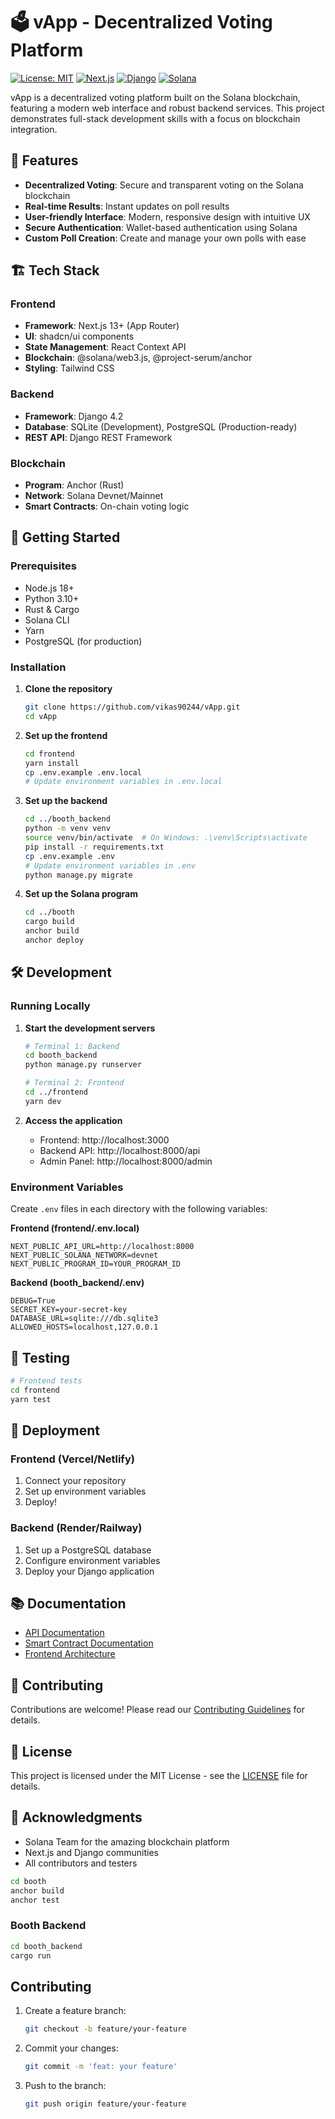 # 🗳️ vApp - Decentralized Voting Platform

[![License: MIT](https://img.shields.io/badge/License-MIT-yellow.svg)](https://opensource.org/licenses/MIT)
[![Next.js](https://img.shields.io/badge/Next.js-13.4+-000000?logo=next.js)](https://nextjs.org/)
[![Django](https://img.shields.io/badge/Django-4.2-092E20?logo=django)](https://www.djangoproject.com/)
[![Solana](https://img.shields.io/badge/Solana-14F195?logo=solana&logoColor=white)](https://solana.com/)

vApp is a decentralized voting platform built on the Solana blockchain, featuring a modern web interface and robust backend services. This project demonstrates full-stack development skills with a focus on blockchain integration.

## 🌟 Features

- **Decentralized Voting**: Secure and transparent voting on the Solana blockchain
- **Real-time Results**: Instant updates on poll results
- **User-friendly Interface**: Modern, responsive design with intuitive UX
- **Secure Authentication**: Wallet-based authentication using Solana
- **Custom Poll Creation**: Create and manage your own polls with ease

## 🏗️ Tech Stack

### Frontend
- **Framework**: Next.js 13+ (App Router)
- **UI**: shadcn/ui components
- **State Management**: React Context API
- **Blockchain**: @solana/web3.js, @project-serum/anchor
- **Styling**: Tailwind CSS

### Backend
- **Framework**: Django 4.2
- **Database**: SQLite (Development), PostgreSQL (Production-ready)
- **REST API**: Django REST Framework

### Blockchain
- **Program**: Anchor (Rust)
- **Network**: Solana Devnet/Mainnet
- **Smart Contracts**: On-chain voting logic

## 🚀 Getting Started

### Prerequisites

- Node.js 18+
- Python 3.10+
- Rust & Cargo
- Solana CLI
- Yarn
- PostgreSQL (for production)

### Installation

1. **Clone the repository**
   ```bash
   git clone https://github.com/vikas90244/vApp.git
   cd vApp
   ```

2. **Set up the frontend**
   ```bash
   cd frontend
   yarn install
   cp .env.example .env.local
   # Update environment variables in .env.local
   ```

3. **Set up the backend**
   ```bash
   cd ../booth_backend
   python -m venv venv
   source venv/bin/activate  # On Windows: .\venv\Scripts\activate
   pip install -r requirements.txt
   cp .env.example .env
   # Update environment variables in .env
   python manage.py migrate
   ```

4. **Set up the Solana program**
   ```bash
   cd ../booth
   cargo build
   anchor build
   anchor deploy
   ```

## 🛠️ Development

### Running Locally

1. **Start the development servers**
   ```bash
   # Terminal 1: Backend
   cd booth_backend
   python manage.py runserver

   # Terminal 2: Frontend
   cd ../frontend
   yarn dev
   ```

2. **Access the application**
   - Frontend: http://localhost:3000
   - Backend API: http://localhost:8000/api
   - Admin Panel: http://localhost:8000/admin

### Environment Variables

Create `.env` files in each directory with the following variables:

**Frontend (frontend/.env.local)**
```env
NEXT_PUBLIC_API_URL=http://localhost:8000
NEXT_PUBLIC_SOLANA_NETWORK=devnet
NEXT_PUBLIC_PROGRAM_ID=YOUR_PROGRAM_ID
```

**Backend (booth_backend/.env)**
```env
DEBUG=True
SECRET_KEY=your-secret-key
DATABASE_URL=sqlite:///db.sqlite3
ALLOWED_HOSTS=localhost,127.0.0.1
```

## 🧪 Testing

```bash
# Frontend tests
cd frontend
yarn test
```

## 🚀 Deployment

### Frontend (Vercel/Netlify)
1. Connect your repository
2. Set up environment variables
3. Deploy!

### Backend (Render/Railway)
1. Set up a PostgreSQL database
2. Configure environment variables
3. Deploy your Django application

## 📚 Documentation

- [API Documentation](/docs/API.md)
- [Smart Contract Documentation](/docs/SMART_CONTRACTS.md)
- [Frontend Architecture](/docs/FRONTEND.md)

## 🤝 Contributing

Contributions are welcome! Please read our [Contributing Guidelines](CONTRIBUTING.md) for details.

## 📄 License

This project is licensed under the MIT License - see the [LICENSE](LICENSE) file for details.

## 🙏 Acknowledgments

- Solana Team for the amazing blockchain platform
- Next.js and Django communities
- All contributors and testers
```bash
cd booth
anchor build
anchor test
```

### Booth Backend
```bash
cd booth_backend
cargo run
```

## Contributing

1. Create a feature branch:
   ```bash
   git checkout -b feature/your-feature
   ```

2. Commit your changes:
   ```bash
   git commit -m 'feat: your feature'
   ```

3. Push to the branch:
   ```bash
   git push origin feature/your-feature
   ```
